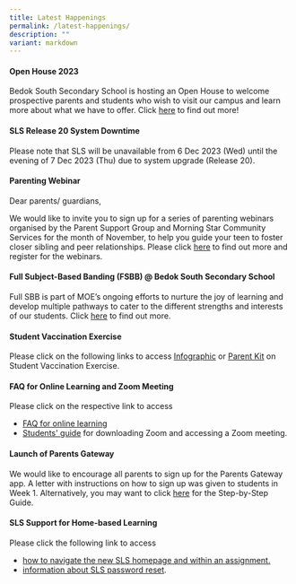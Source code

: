 ```yaml
---
title: Latest Happenings
permalink: /latest-happenings/
description: ""
variant: markdown
---
```

#### Open House 2023

Bedok South Secondary School is hosting an Open House to welcome prospective parents and students who wish to visit our campus and learn more about what we have to offer. Click [here](https://go.gov.sg/bds-eopen-house-2023) to find out more!

#### SLS Release 20 System Downtime

Please note that SLS will be unavailable from 6 Dec 2023 (Wed) until the evening of 7 Dec 2023 (Thu) due to system upgrade (Release 20).

#### Parenting Webinar     

Dear parents/ guardians,  

We would like to invite you to sign up for a series of parenting webinars organised by the Parent Support Group and Morning Star Community Services for the month of November, to help you guide your teen to foster closer sibling and peer relationships. Please click [here](https://for.edu.sg/morningstartriplepsecrun10) to find out more and register for the webinars. 

#### Full Subject-Based Banding (FSBB) @ Bedok South Secondary School

Full SBB is part of MOE’s ongoing efforts to nurture the joy of learning and develop multiple pathways to cater to the different strengths and interests of our students.&nbsp;Click&nbsp;[here](/curriculum/Full-Subject-Based-Banding-FSBB/) to find out more.


#### Student Vaccination Exercise

Please click on the following links to access&nbsp;[Infographic](/files/Infographic%20onStudent%20Vaccination%20Exercise.pdf)&nbsp;or&nbsp;[Parent Kit](/files/Parent%20Kit%20on%20StudentVaccinationExercise.pdf)&nbsp;on Student Vaccination Exercise.

#### FAQ for Online Learning and Zoom Meeting

Please click on the respective link to access

*   [FAQ for online learning](/files/FAQforonlinelearning.pdf)
*   [Students' guide](/files/Students'%20Guide%20to%20Video%20Conferencing%20with%20Teachers%20Using%20Zoom%20for%20HBL.pdf)&nbsp;for downloading Zoom and accessing a Zoom meeting.

#### Launch of Parents Gateway

We would like to encourage all parents to sign up for the Parents Gateway app. A letter with instructions on how to sign up was given to students in Week 1. Alternatively, you may want to click&nbsp;[here](/files/Letter%20-%20Parents%20Gateway(BSSS).pdf)&nbsp;for the Step-by-Step Guide.



#### SLS Support for Home-based Learning

Please click the following link to access

* [how to navigate the new SLS homepage and within an assignment.](/files/Student%20E-Poster%20for%20Navigation%20on%20SLS.pdf)
* [information about SLS password reset](/information-and-links/for-students/student-learning-space-sls).